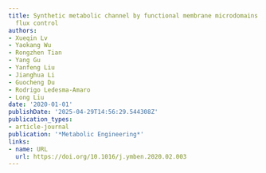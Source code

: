 ```yaml
---
title: Synthetic metabolic channel by functional membrane microdomains for compartmentalized
  flux control
authors:
- Xueqin Lv
- Yaokang Wu
- Rongzhen Tian
- Yang Gu
- Yanfeng Liu
- Jianghua Li
- Guocheng Du
- Rodrigo Ledesma‐Amaro
- Long Liu
date: '2020-01-01'
publishDate: '2025-04-29T14:56:29.544308Z'
publication_types:
- article-journal
publication: '*Metabolic Engineering*'
links:
- name: URL
  url: https://doi.org/10.1016/j.ymben.2020.02.003
---
```

